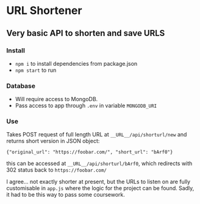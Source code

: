 URL Shortener
=============

## Very basic API to shorten and save URLS

### Install

 - `npm i` to install dependencies from package.json
 - `npm start` to run
 
 ### Database
 
  - Will require access to MongoDB. 
  - Pass access to app through `.env` in variable `MONGODB_URI`
  
### Use

Takes POST request of full length URL at `__URL__/api/shorturl/new` and returns short version in JSON object:
```
{"original_url": "https://foobar.com/", "short_url": "bArf0"}
```
this can be accessed at `__URL__/api/shorturl/bArf0`, which redirects with 302 status back to `https://foobar.com/`

I agree... not exactly shorter at present, but the URLs to listen on are fully customisable in `app.js` where the logic for the project can be found. Sadly, it had to be this way to pass some coursework.
